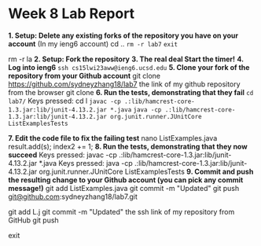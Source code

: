 # Week 8 Lab Report

**1. Setup: Delete any existing forks of the repository you have on your account**
  (In my ieng6 account)
  cd ..
  `rm -r lab7`
  `exit`
  
  rm -r la<tab>
**2. Setup: Fork the repository**
**3. The real deal Start the timer!**
**4. Log into ieng6**
  `ssh cs15lwi23aww@ieng6.ucsd.edu`
**5. Clone your fork of the repository from your Github account**
  git clone https://github.com/sydneyzhang18/lab7
  <Cmd-C> the link of my github repository from the browser
  git clone <Cmd-V>
**6. Run the tests, demonstrating that they fail**
  `cd lab7/`
  Keys pressed: cd l<tab>
  `javac -cp .:lib/hamcrest-core-1.3.jar:lib/junit-4.13.2.jar *.java`
  `java -cp .:lib/hamcrest-core-1.3.jar:lib/junit-4.13.2.jar org.junit.runner.JUnitCore ListExamplesTests`

**7. Edit the code file to fix the failing test**
  nano ListExamples.java
  result.add(s);
  index2 += 1;
**8. Run the tests, demonstrating that they now succeed**
  Keys pressed: <up><up><up>
  javac -cp .:lib/hamcrest-core-1.3.jar:lib/junit-4.13.2.jar *.java
  Keys pressed: <up><up><up>
  java -cp .:lib/hamcrest-core-1.3.jar:lib/junit-4.13.2.jar org.junit.runner.JUnitCore ListExamplesTests
**9. Commit and push the resulting change to your Github account (you can pick any commit message!)**
  git add ListExamples.java
  git commit -m "Updated"
  git push git@github.com:sydneyzhang18/lab7.git
  
  git add L<tab>.j<tab>
  git commit -m "Updated"
  <Cmd-C> the ssh link of my repository from GitHub
  git push <Cmd-V>



exit
